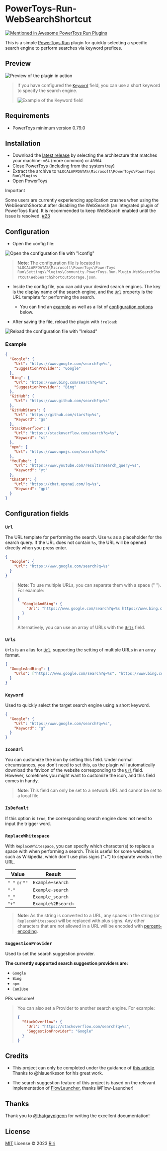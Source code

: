 # PowerToys-Run-WebSearchShortcut

[![Mentioned in Awesome PowerToys Run Plugins](https://awesome.re/mentioned-badge.svg)](https://github.com/hlaueriksson/awesome-powertoys-run-plugins)

This is a simple [PowerToys Run](https://docs.microsoft.com/en-us/windows/powertoys/run) plugin for quickly selecting a specific search engine to perform searches via keyword prefixes.

## Preview

![Preview of the plugin in action](./ScreenShots/preview.gif)

> If you have configured the [`Keyword`](#keyword) field, you can use a short keyword to specify the search engine.
>
> ![Example of the Keyword field](./ScreenShots/keyword.png)

## Requirements

- PowerToys minimum version 0.79.0

## Installation

- Download the [latest release](https://github.com/Daydreamer-riri/PowerToys-Run-WebSearchShortcut/releases/) by selecting the architecture that matches your machine: `x64` (more common) or `ARM64`
- Close PowerToys (including from the system tray)
- Extract the archive to `%LOCALAPPDATA%\Microsoft\PowerToys\PowerToys Run\Plugins`
- Open PowerToys

> [!IMPORTANT]
> Some users are currently experiencing application crashes when using the WebSearchShortcut after disabling the WebSearch (an integrated plugin of PowerToys Run).
> It is recommended to keep WebSearch enabled until the issue is resolved. [#23](https://github.com/Daydreamer-riri/PowerToys-Run-WebSearchShortcut/issues/23)

## Configuration

- Open the config file:

![Open the configuration file with "!config"](./ScreenShots/config.png)

> **Note**: The configuration file is located in `%LOCALAPPDATA%\Microsoft\PowerToys\PowerToys Run\Settings\Plugins\Community.PowerToys.Run.Plugin.WebSearchShortcut\WebSearchShortcutStorage.json`.

- Inside the config file, you can add your desired search engines. The key is the display name of the search engine, and the [`Url`](#url) property is the URL template for performing the search.

  - You can find an [example](#example) as well as a list of [configuration options](#configuration-fields) below.

- After saving the file, reload the plugin with `!reload`:

![Reload the configuration file with "!reload"](./ScreenShots/reload.png)

### Example

```json
{
  "Google": {
    "Url": "https://www.google.com/search?q=%s",
    "SuggestionProvider": "Google"
  },
  "Bing": {
    "Url": "https://www.bing.com/search?q=%s",
    "SuggestionProvider": "Bing"
  },
  "GitHub": {
    "Url": "https://www.github.com/search?q=%s"
  },
  "GitHubStars": {
    "Url": "https://github.com/stars?q=%s",
    "Keyword": "gs"
  },
  "StackOverflow": {
    "Url": "https://stackoverflow.com/search?q=%s",
    "Keyword": "st"
  },
  "npm": {
    "Url": "https://www.npmjs.com/search?q=%s"
  },
  "YouTube": {
    "Url": "https://www.youtube.com/results?search_query=%s",
    "Keyword": "yt"
  },
  "ChatGPT": {
    "Url": "https://chat.openai.com/?q=%s",
    "Keyword": "gpt"
  }
}
```

## Configuration fields

### `Url`

The URL template for performing the search. Use `%s` as a placeholder for the search query. If the URL does not contain `%s`, the URL will be opened directly when you press enter.

```json
{
  "Google": {
    "Url": "https://www.google.com/search?q=%s"
  }
}
```

> **Note**: To use multiple URLs, you can separate them with a space (" ").
> For example:
>
> ```json
> {
>   "GoogleAndBing": {
>     "Url": "https://www.google.com/search?q=%s https://www.bing.com/search?q=%s"
>   }
> }
> ```
>
> Alternatively, you can use an array of URLs with the [`Urls`](#urls) field.

### `Urls`

`Urls` is an alias for [`Url`](#url), supporting the setting of multiple URLs in an array format.

```json
{
  "GoogleAndBing": {
    "Urls": ["https://www.google.com/search?q=%s", "https://www.bing.com/search?q=%s"]
  }
}
```

### `Keyword`

Used to quickly select the target search engine using a short keyword.

```json
{
  "Google": {
    "Url": "https://www.google.com/search?q=%s",
    "Keyword": "g"
  }
}
```

### `IconUrl`

You can customize the icon by setting this field. Under normal circumstances, you don't need to set this, as the plugin will automatically download the favicon of the website corresponding to the [`Url`](#url) field. However, sometimes you might want to customize the icon, and this field comes in handy.

> **Note**: This field can only be set to a network URL and cannot be set to a local file.

### `IsDefault`

If this option is `true`, the corresponding search engine does not need to input the trigger word.

### `ReplaceWhitespace`

With `ReplaceWhitespace`, you can specify which character(s) to replace a space with when performing a search. This is useful for some websites, such as Wikipedia, which don't use plus signs ("+") to separate words in the URL.

| Value         | Result             |
|---------------|--------------------|
| `" "` or `""` | `Example+search`   |
| `"-"`         | `Example-search`   |
| `"_"`         | `Example_search`   |
| `"+"`         | `Example%2Bsearch` |

> **Note**: As the string is converted to a URL, any spaces in the string (or `ReplaceWhitespace`) will be replaced with plus signs. Any other characters that are not allowed in a URL will be encoded with [percent-encoding](https://en.wikipedia.org/wiki/Percent-encoding).

### `SuggestionProvider`

Used to set the search suggestion provider.

**The currently supported search suggestion providers are:**

- `Google`
- `Bing`
- `npm`
- `CanIUse`

PRs welcome!

> You can also set a Provider to another search engine.
> For example:
>
> ```json
> {
>   "StackOverflow": {
>     "Url": "https://stackoverflow.com/search?q=%s",
>     "SuggestionProvider": "Google"
>   }
> }
> ```

## Credits

- This project can only be completed under the guidance of [this article](https://conductofcode.io/post/creating-custom-powertoys-run-plugins/). Thanks to @hlaueriksson for his great work.

- The search suggestion feature of this project is based on the relevant implementation of [FlowLauncher](https://github.com/Flow-Launcher/Flow.Launcher?tab=readme-ov-file#web-searches--urls), thanks @Flow-Launcher!

## Thanks

Thank you to [@thatgaypigeon](https://github.com/thatgaypigeon) for writing the excellent documentation!

## License

[MIT](./LICENSE) License © 2023 [Riri](https://github.com/Daydreamer-riri)
